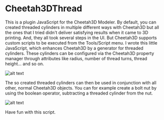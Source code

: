 # Cheetah3DThread

This is a plugin JavaScript for the Cheetah3D Modeler. By default, you can
created threaded cylinders in multiple different ways with Cheetah3D but all
the ones that I tried didn't deliver satisfying results when it came to 3D
printing. And, they all took several steps in the UI.
But Cheetah3D supports custom scripts to be executed from the Tools/Script
menu. I wrote this little JavaScript, which enhances Cheetah3D by a generator
for threaded cylinders. These cylinders can be configured via the Cheetah3D
property manager through attributes like radius, number of thread turns,
thread height... and so on.

![alt text](https://www.dropbox.com/s/gvihlk1qjldk0dt/ThreadEditor.png?dl=0 "Cheetah3D Object Editor")

The so created threaded cylinders can then be used in conjunction with all
other, normal Cheetah3D objects. You can for example create a bolt nut by using
the boolean operator, subtracting a threaded cylinder from the nut.

![alt text](https://www.dropbox.com/s/scw45yoze26zlwo/ThreadRender.png?dl=0 "Bolt Nut Rendered")

Have fun with this script.
